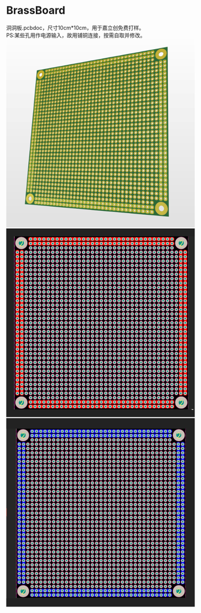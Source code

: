 # BrassBoard
洞洞板.pcbdoc，尺寸10cm*10cm，用于嘉立创免费打样。\
PS:某些孔用作电源输入，故用铺铜连接，按需自取并修改。\
![image](https://github.com/Code-30/BrassBoard/blob/main/Images/diagram1.png)
![image](https://github.com/Code-30/BrassBoard/blob/main/Images/diagram2.png)
![image](https://github.com/Code-30/BrassBoard/blob/main/Images/diagram3.png)
